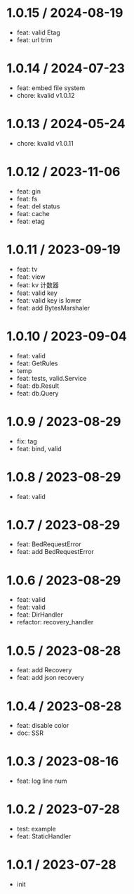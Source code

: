 
1.0.15 / 2024-08-19
===================

* feat: valid Etag
* feat: url trim

1.0.14 / 2024-07-23
===================

* feat: embed file system
* chore: kvalid v1.0.12

1.0.13 / 2024-05-24
===================

* chore: kvalid v1.0.11

1.0.12 / 2023-11-06
===================

* feat: gin
* feat: fs
* feat: del status
* feat: cache
* feat: etag

1.0.11 / 2023-09-19
===================

* feat: tv
* feat: view
* feat: kv 计数器
* feat: valid key
* feat: valid key is lower
* feat: add BytesMarshaler

1.0.10 / 2023-09-04
===================

* feat: valid
* feat: GetRules
* temp
* feat: tests, valid.Service
* feat: db.Result
* feat: db.Query

1.0.9 / 2023-08-29
==================

* fix: tag
* feat: bind, valid

1.0.8 / 2023-08-29
==================

* feat: valid

1.0.7 / 2023-08-29
==================

* feat: BedRequestError
* feat: add BedRequestError

1.0.6 / 2023-08-29
==================

* feat: valid
* feat: valid
* feat: DirHandler
* refactor: recovery_handler

1.0.5 / 2023-08-28
==================

* feat: add Recovery
* feat: add json recovery

1.0.4 / 2023-08-28
==================

* feat: disable color
* doc: SSR

1.0.3 / 2023-08-16
==================

* feat: log line num

1.0.2 / 2023-07-28
==================

* test: example
* feat: StaticHandler

1.0.1 / 2023-07-28
==================

* init
